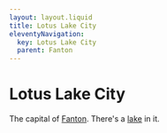 ```yaml
---
layout: layout.liquid
title: Lotus Lake City
eleventyNavigation:
  key: Lotus Lake City
  parent: Fanton
---
```


# Lotus Lake City

The capital of [Fanton](/world/fanton/). There's a [lake](/world/fanton/lotus-lake-city/lotus-lake/) in it.
